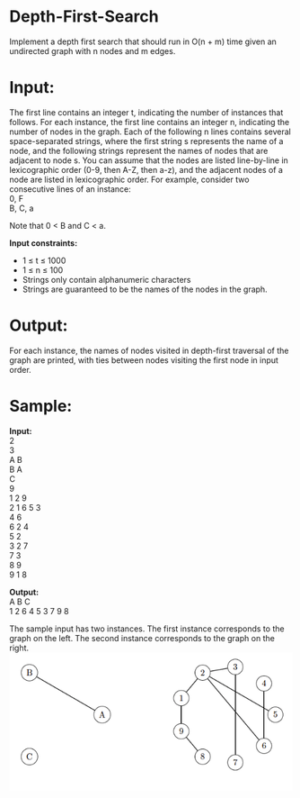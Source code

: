 # Depth-First-Search
Implement a depth first search that should run in O(n + m) time given an undirected graph with n nodes and m edges. 

# Input:
The first line contains an integer t, indicating the number of instances that follows. For each instance, the first line contains an integer n, indicating the number of nodes in the graph. Each of the following n lines contains several space-separated strings, where the first string s represents the name of a node, and the following strings represent the names of nodes that are adjacent to node s. You can assume that the nodes are listed line-by-line in lexicographic order (0-9, then A-Z, then a-z), and the adjacent nodes of a node are listed in lexicographic order. For example, consider two consecutive lines of an instance:\
0, F\
B, C, a

Note that 0 < B and C < a.

**Input constraints:**
- 1 ≤ t ≤ 1000
- 1 ≤ n ≤ 100
- Strings only contain alphanumeric characters
- Strings are guaranteed to be the names of the nodes in the graph.

# Output: 
For each instance, the names of nodes visited in depth-first traversal of the graph are printed, with ties between nodes visiting the first node in input order.

# Sample:
**Input:**\
2\
3\
A B\
B A\
C\
9\
1 2 9\
2 1 6 5 3\
4 6\
6 2 4\
5 2\
3 2 7\
7 3\
8 9\
9 1 8

**Output:**\
A B C\
1 2 6 4 5 3 7 9 8

The sample input has two instances. The first instance corresponds to the graph on the left. The second instance corresponds to the graph on the right.
![Sample Graphed](SampleGraphs.png?raw=true)